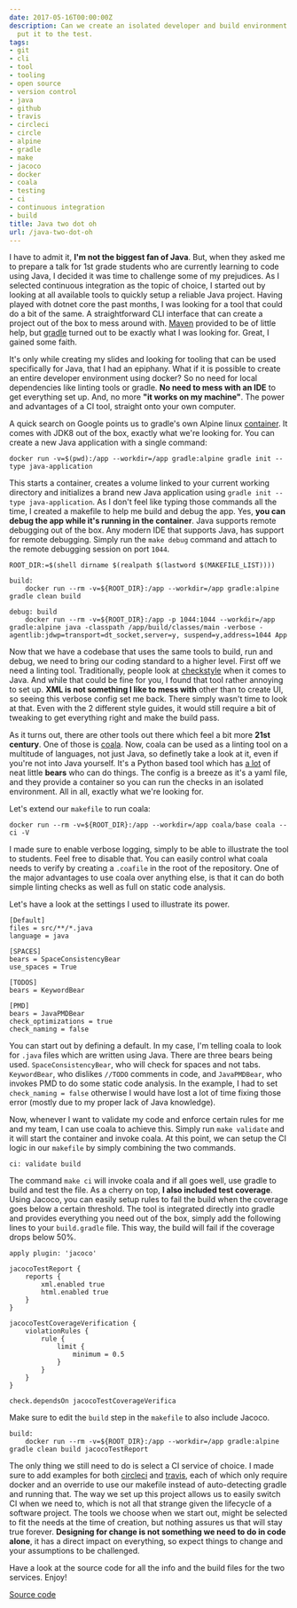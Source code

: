 ```yaml
---
date: 2017-05-16T00:00:00Z
description: Can we create an isolated developer and build environment for Java? I
  put it to the test.
tags:
- git
- cli
- tool
- tooling
- open source
- version control
- java
- github
- travis
- circleci
- circle
- alpine
- gradle
- make
- jacoco
- docker
- coala
- testing
- ci
- continuous integration
- build
title: Java two dot oh
url: /java-two-dot-oh
---
```


I have to admit it, **I'm not the biggest fan of Java**. But, when they asked me to prepare a talk for 1st grade students who are currently learning to code using Java, I decided it was time to challenge some of my prejudices. As I selected continuous integration as the topic of choice, I started out by looking at all available tools to quickly setup a reliable Java project. Having played with dotnet core the past months, I was looking for a tool that could do a bit of the same. A straightforward CLI interface that can create a project out of the box to mess around with. <a href="https://maven.apache.org/" target="_blank">Maven</a> provided to be of little help, but <a href="https://gradle.org/" target="_blank">gradle</a> turned out to be exactly what I was looking for. Great, I gained some faith.

It's only while creating my slides and looking for tooling that can be used specifically for Java, that I had an epiphany. What if it is possible to create an entire developer environment using docker? So no need for local dependencies like linting tools or gradle. **No need to mess with an IDE** to get everything set up. And, no more **"it works on my machine"**. The power and advantages of a CI tool, straight onto your own computer.

A quick search on Google points us to gradle's own Alpine linux <a href="https://hub.docker.com/_/gradle/" target="_blank">container</a>. It comes with JDK8 out of the box, exactly what we're looking for. You can create a new Java application with a single command:

    docker run -v=$(pwd):/app --workdir=/app gradle:alpine gradle init --type java-application

This starts a container, creates a volume linked to your current working directory and initializes a brand new Java application using `gradle init --type java-application`. As I don't feel like typing those commands all the time, I created a makefile to help me build and debug the app. Yes, **you can debug the app while it's running in the container**. Java supports remote debugging out of the box. Any modern IDE that supports Java, has support for remote debugging. Simply run the `make debug` command and attach to the remote debugging session on port `1044`.

    ROOT_DIR:=$(shell dirname $(realpath $(lastword $(MAKEFILE_LIST))))

    build:
        docker run --rm -v=${ROOT_DIR}:/app --workdir=/app gradle:alpine gradle clean build

    debug: build
        docker run --rm -v=${ROOT_DIR}:/app -p 1044:1044 --workdir=/app gradle:alpine java -classpath /app/build/classes/main -verbose -agentlib:jdwp=transport=dt_socket,server=y, suspend=y,address=1044 App

Now that we have a codebase that uses the same tools to build, run and debug, we need to bring our coding standard to a higher level. First off we need a linting tool. Traditionally, people look at <a href="http://checkstyle.sourceforge.net/" target="_blank">checkstyle</a> when it comes to Java. And while that could be fine for you, I found that tool rather annoying to set up. **XML is not something I like to mess with** other than to create UI, so seeing this verbose config set me back. There simply wasn't time to look at that. Even with the 2 different style guides, it would still require a bit of tweaking to get everything right and make the build pass.

As it turns out, there are other tools out there which feel a bit more **21st century**. One of those is <a href="https://coala.io/" target="_blank">coala</a>. Now, coala can be used as a linting tool on a multitude of languages, not just Java, so definetly take a look at it, even if you're not into Java yourself. It's a Python based tool which has <a href="http://coala.io/#!/languages" target="_blank">a lot</a> of neat little **bears** who can do things. The config is a breeze as it's a yaml file, and they provide a container so you can run the checks in an isolated environment. All in all, exactly what we're looking for.

Let's extend our `makefile` to run coala:

    docker run --rm -v=${ROOT_DIR}:/app --workdir=/app coala/base coala --ci -V

I made sure to enable verbose logging, simply to be able to illustrate the tool to students. Feel free to disable that. You can easily control what coala needs to verify by creating a `.coafile` in the root of the repository. One of the major advantages to use coala over anything else, is that it can do both simple linting checks as well as full on static code analysis.

Let's have a look at the settings I used to illustrate its power.

    [Default]
    files = src/**/*.java
    language = java

    [SPACES]
    bears = SpaceConsistencyBear
    use_spaces = True

    [TODOS]
    bears = KeywordBear

    [PMD]
    bears = JavaPMDBear
    check_optimizations = true
    check_naming = false

You can start out by defining a default. In my case, I'm telling coala to look for `.java` files which are written using Java. There are three bears being used. `SpaceConsistencyBear`, who will check for spaces and not tabs. `KeywordBear`, who dislikes `//TODO` comments in code, and `JavaPMDBear`, who invokes PMD to do some static code analysis. In the example, I had to set `check_naming = false` otherwise I would have lost a lot of time fixing those error (mostly due to my proper lack of Java knowledge).

Now, whenever I want to validate my code and enforce certain rules for me and my team, I can use coala to achieve this. Simply run `make validate` and it will start the container and invoke coala. At this point, we can setup the CI logic in our `makefile` by simply combining the two commands.

    ci: validate build

The command `make ci` will invoke coala and if all goes well, use gradle to build and test the file. As a cherry on top, **I also included test coverage**. Using Jacoco, you can easily setup rules to fail the build when the coverage goes below a certain threshold. The tool is integrated directly into gradle and provides everything you need out of the box, simply add the following lines to your `build.gradle` file. This way, the build will fail if the coverage drops below 50%.

    apply plugin: 'jacoco'

    jacocoTestReport {
        reports {
            xml.enabled true
            html.enabled true
        }
    }

    jacocoTestCoverageVerification {
        violationRules {
            rule {
                limit {
                    minimum = 0.5
                }
            }
        }
    }

    check.dependsOn jacocoTestCoverageVerifica

Make sure to edit the `build` step in the `makefile` to also include Jacoco.

    build:
        docker run --rm -v=${ROOT_DIR}:/app --workdir=/app gradle:alpine gradle clean build jacocoTestReport

The only thing we still need to do is select a CI service of choice. I made sure to add examples for both <a href="https://circleci.com/" target="_blank">circleci</a> and <a href="https://travis-ci.org/" target="_blank">travis</a>, each of which only require docker and an override to use our makefile instead of auto-detecting gradle and running that. The way we set up this project allows us to easily switch CI when we need to, which is not all that strange given the lifecycle of a software project. The tools we choose when we start out, might be selected to fit the needs at the time of creation, but nothing assures us that will stay true forever. **Designing for change is not something we need to do in code alone**, it has a direct impact on everything, so expect things to change and your assumptions to be challenged.

Have a look at the source code for all the info and the build files for the two services. Enjoy!

<a class="github_link" href="https://github.com/JanDeDobbeleer/java-docker-setup" target="_blank" >Source code</a>
